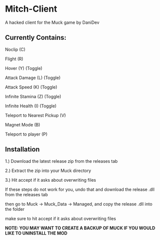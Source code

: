 # Mitch-Client
A hacked client for the Muck game by DaniDev

## Currently Contains:
Noclip (C)

Flight (R)

Hover (Y) (Toggle)

Attack Damage (L) (Toggle)

Attack Speed (K) (Toggle)

Infinite Stamina (Z) (Toggle)

Infinite Health (I) (Toggle)

Teleport to Nearest Pickup (V)

Magnet Mode (B)

Teleport to player (P)


## Installation
1.) Download the latest release zip from the releases tab

2.) Extract the zip into your Muck directory

3.) Hit accept if it asks about overwriting files

If these steps do not work for you, undo that and download the release .dll from the releases tab

then go to Muck -> Muck_Data -> Managed, and copy the release .dll into the folder

make sure to hit accept if it asks about overwriting files


**NOTE: YOU MAY WANT TO CREATE A BACKUP OF MUCK IF YOU WOULD LIKE TO UNINSTALL THE MOD**
